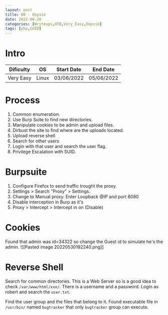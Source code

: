 ```yaml
---
layout: post
title: 00 - Oopsie
date: 2022-08-20
categories: [Writeups,HTB,Very_Easy,Oopsie]
tags: [php,SUID]
---
```


# Intro
| Dificulty | OS | Start Date | End Date | 
|---|---|---|---|
| Very Easy | Linux | 03/06/2022 | 05/06/2022 |


# Process
1. Common enumeration.
2. Use Burp Suite to find new directories.
3. Manipulate cookies to be admin and upload files.
4. Dirbust the site to find where are the uploads located.
5. Upload reverse shell
6. Search for other users
7. Login with that user and search the user flag.
8. Privilege Escalation with SUID.


# Burpsuite
1. Configure Firefox to send traffic trought the proxy.
2. Settings > Search "Proxy" > Settings.
3. Change to Manual proxy. Enter Loopback @IP and port 8080
4. Disable interception in Burp as it's 
5. Proxy > Intercept > Intercept in on (Disable)


# Cookies 
Found that admin was id=34322 so change the Guest id to simulate he's the admin.
![[Pasted image 20220530192240.png]]



# Reverse Shell
Search for common directories. This is a Web Server so is a good idea to check `/var/www/html/xxx/`. 
There is a username and a password. Login as robert and search the ``user.txt``.

Find the user group and the files that belong to it.
Found executable file in `/usr/bin/` named `bugtracker` that only `bugtracker` group can 
execute.
